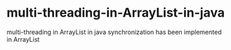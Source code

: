 # multi-threading-in-ArrayList-in-java
multi-threading in ArrayList in java
synchronization has been implemented in ArrayList

